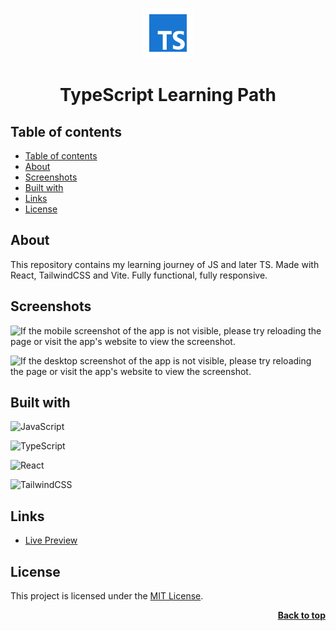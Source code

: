 <a name="readme-top"></a>

<div align="center">
  <a href="https://github.com/seesmof/">
    <img src="./public/logo.svg" alt="Logo" height="80">
  </a>

<h1 align="center">TypeScript Learning Path</h1>
</div>

## Table of contents

- [Table of contents](#table-of-contents)
- [About](#about)
- [Screenshots](#screenshots)
- [Built with](#built-with)
- [Links](#links)
- [License](#license)

## About

This repository contains my learning journey of JS and later TS. Made with React, TailwindCSS and Vite. Fully functional, fully responsive.

## Screenshots

![If the mobile screenshot of the app is not visible, please try reloading the page or visit the app's website to view the screenshot.](./public/mobile.png)

![If the desktop screenshot of the app is not visible, please try reloading the page or visit the app's website to view the screenshot.](./public/desktop.png)

## Built with

![JavaScript](https://img.shields.io/badge/javascript-%23323330.svg?style=for-the-badge&logo=javascript&logoColor=%23F7DF1E)

![TypeScript](https://img.shields.io/badge/typescript-%23007ACC.svg?style=for-the-badge&logo=typescript&logoColor=white)

![React](https://img.shields.io/badge/react-%2320232a.svg?style=for-the-badge&logo=react&logoColor=%2361DAFB)

![TailwindCSS](https://img.shields.io/badge/tailwindcss-%2338B2AC.svg?style=for-the-badge&logo=tailwind-css&logoColor=white)

## Links

- [Live Preview](https://seesmof.github.io/typescript-hello-world/)

## License

This project is licensed under the [MIT License](./LICENSE).

<p align="right"><a href="#readme-top"><strong>Back to top</strong></a></p>
